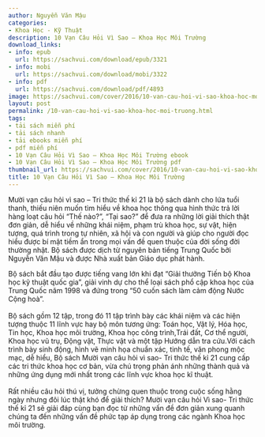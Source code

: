 ```yaml
---
author: Nguyễn Văn Mậu
categories:
- Khoa Học - Kỹ Thuật
description: 10 Vạn Câu Hỏi Vì Sao – Khoa Học Môi Trường
download_links:
- info: epub
  url: https://sachvui.com/download/epub/3321
- info: mobi
  url: https://sachvui.com/download/mobi/3322
- info: pdf
  url: https://sachvui.com/download/pdf/4893
image: https://sachvui.com/cover/2016/10-van-cau-hoi-vi-sao-khoa-hoc-moi-truong-nguyen-van-mau.jpg
layout: post
permalink: /10-van-cau-hoi-vi-sao-khoa-hoc-moi-truong.html
tags:
- tải sách miễn phí
- tải sách nhanh
- tải ebooks miễn phí
- pdf miễn phí
- 10 Vạn Câu Hỏi Vì Sao – Khoa Học Môi Trường ebook
- 10 Vạn Câu Hỏi Vì Sao – Khoa Học Môi Trường pdf
thumbnail_url: https://sachvui.com/cover/2016/10-van-cau-hoi-vi-sao-khoa-hoc-moi-truong-nguyen-van-mau.jpg
title: 10 Vạn Câu Hỏi Vì Sao – Khoa Học Môi Trường
---
```


 <div class="item-desc text-justify"> <p>Mười vạn câu hỏi vì sao – Tri thức thế kỉ 21 là bộ sách dành cho lứa tuổi thanh, thiếu niên muốn tìm hiểu về khoa học thông qua hình thức trả lời hàng loạt câu hỏi “Thế nào?”, “Tại sao?” để đưa ra những lời giải thích thật đơn giản, dễ hiểu về những khái niệm, phạm trù khoa học, sự vật, hiện tượng, quá trình trong tự nhiên, xã hội và con người và giúp cho người đọc hiểu được bí mật tiềm ẩn trong mọi vấn đề quen thuộc của đời sống đời thường nhật. Bộ sách được dịch từ nguyên bản tiếng Trung Quốc bởi Nguyễn Văn Mậu và được Nhà xuất bản Giáo dục phát hành.</p><p>Bộ sách bắt đầu tạo được tiếng vang lớn khi đạt “Giải thưởng Tiến bộ Khoa học kỹ thuật quốc gia”, giải vinh dự cho thể loại sách phổ cập khoa học của Trung Quốc năm 1998 và đứng trong “50 cuốn sách làm cảm động Nước Cộng hoà”.<br><br>Bộ sách gồm 12 tập, trong đó 11 tập trình bày các khái niệm và các hiện tượng thuộc 11 lĩnh vực hay bộ môn tương ứng: Toán học, Vật lý, Hóa học, Tin học, Khoa học môi trường, Khoa học công trình,Trái đất, Cơ thể người, Khoa học vũ trụ, Động vật, Thực vật và một tập Hướng dẫn tra cứu.Với cách trình bày sinh động, hình vẽ minh họa chuẩn xác, tinh tế, văn phong mộc mạc, dễ hiểu, Bộ sách Mười vạn câu hỏi vì sao- Tri thức thế kỉ 21 cung cấp các tri thức khoa học cơ bản, vừa chú trọng phản ánh những thành quả và những ứng dụng mới nhất trong các lĩnh vực khoa học kĩ thuật. <br><br>Rất nhiều câu hỏi thú vị, tưởng chừng quen thuộc trong cuộc sống hằng ngày nhưng đôi lúc thật khó để giải thích? Mười vạn câu hỏi Vì sao- Tri thức thế kỉ 21 sẽ giải đáp cùng bạn đọc từ những vấn đề đơn giản xung quanh chúng ta đến những vấn đề phức tạp áp dụng trong các ngành Khoa học môi trường. <br>​</p> </div>